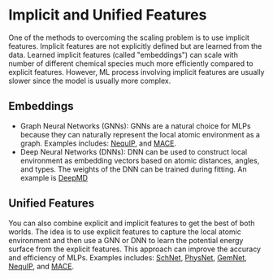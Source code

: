 # Implicit and Unified Features
One of the methods to overcoming the scaling problem is to use implicit features. Implicit features are not explicitly defined but are learned from the data. Learned implicit features (called "embeddings") can scale with number of different chemical species much more efficiently compared to explicit features. However, ML process involving implicit features are usually slower since the model is usually more complex.

## Embeddings
- Graph Neural Networks (GNNs): GNNs are a natural choice for MLPs because they can naturally represent the local atomic environment as a graph. Examples includes: [NequIP](https://doi.org/10.1038/s41467-022-29939-5), and [MACE](https://doi.org/10.48550/arXiv.2206.07697).
- Deep Neural Networks (DNNs): DNN can be used to construct local environment as embedding vectors based on atomic distances, angles, and types. The weights of the DNN can be trained during fitting. An example is [DeepMD](https://doi.org/10.1103/PhysRevLett.120.143001)

## Unified Features
You can also combine explicit and implicit features to get the best of both worlds. The idea is to use explicit features to capture the local atomic environment and then use a GNN or DNN to learn the potential energy surface from the explicit features. This approach can improve the accuracy and efficiency of MLPs. Examples includes: [SchNet](https://doi.org/10.48550/arXiv.1706.08566), [PhysNet](https://doi.org/10.1021/acs.jctc.9b00181), [GemNet](https://doi.org/10.48550/arXiv.2106.08903), [NequIP](https://doi.org/10.1038/s41467-022-29939-5), and [MACE](https://doi.org/10.48550/arXiv.2206.07697).
